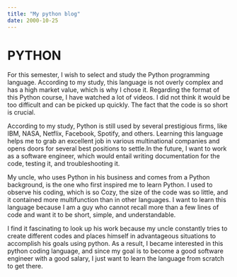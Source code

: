 ```yaml
---
title: "My python blog"
date: 2000-10-25
---
```

<!DOCTYPE html>
<html>
<title></title>
<head>
</head>
<body>
<h1>PYTHON</h1>
<div>
</div>
</body>For this semester, I wish to select and study the Python programming language. According to my study, this language is not overly complex and has a high market value, which is why I chose it. Regarding the format of this Python course, I have watched a lot of videos. I did not think it would be too difficult and can be picked up quickly. The fact that the code is so short is crucial.<p></p>According to my study, Python is still used by several prestigious firms, like IBM, NASA, Netflix, Facebook, Spotify, and others. Learning this language helps me to grab an excellent job in various multinational companies and opens doors for several best positions to settle.In the future, I want to work as a software engineer, which would entail writing documentation for the code, testing it, and troubleshooting it. <p></p>My uncle, who uses Python in his business and comes from a Python background, is the one who first inspired me to learn Python. I used to observe his coding, which is so Cozy, the size of the code was so little, and it contained more multifunction than in other languages. I want to learn this language because I am a guy who cannot recall more than a few lines of code and want it to be short, simple, and understandable.<p></p> I find it fascinating to look up his work because my uncle constantly tries to create different codes and places himself in advantageous situations to accomplish his goals using python. As a result, I became interested in this python coding language, and since my goal is to become a good software engineer with a good salary, I just want to learn the language from scratch to get there.
</html>
